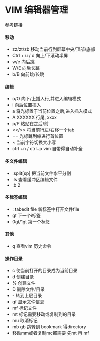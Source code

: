 # VIM 编辑器管理
[参考链接](https://www.cnblogs.com/markleaf/p/7808817.html)
#### **移动**
- zz/zt/zb 移动当前行到屏幕中央/顶部/底部
- Ctrl + u / d   向上/下滚动半屏
- w/e  向后跳
- W/E 向后长跳
- b/B 向前跳/长跳

#### **编辑**
- o/O  向下/上插入行,并进入编辑模式
- i  向后位置插入	
- a  将光标置于当前位置之后,进入插入模式
- A XXXXXX 行尾, xxxx
- p/P 粘贴在之后/前
- <</>>   将当前行左/右移一个tab
- ==  光标跳到缩进行首位置
- ~  当前字符切换大小写
- ctrl +n / ctrl+p  vim 自带得自动补全
				
#### **多文件编辑**
- :split[sp] 把当前文件水平分割
- :ls  查看缓冲区编辑文件
- :b 2

#### **多标签编辑**
- : tabedit file  新标签中打开文件file
- gt 下一个i标签
- 0gt/1gt 第一个标签
#### **其他**
- q 查看vim 历史命令

#### **操作目录**
- c 使当前打开的目录成为当前目录
- d 创建目录
- % 创建文件
- D 删除文件/目录
- \- 转到上层目录
- qf 显示文件信息
- mf 标记文件
- mt 标记需要移动或复制到的目录
- mu 取消标记
- mb gb 跳转到 bookmark 得directory
- 移动mm或者复制mc都需要 先mt 再 mf
